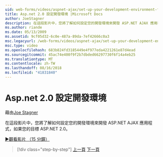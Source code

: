 ```yaml
---
uid: web-forms/videos/aspnet-ajax/set-up-your-development-environment-for-aspnet-20
title: Asp.net 2.0 設定開發環境 |Microsoft Docs
author: JoeStagner
description: 在這段影片中，您將了解如何設定您的開發環境來開發 ASP.NET AJAX 應用程式，如果您的目標 ASP.NET 2.0。
ms.author: riande
ms.date: 05/13/2009
ms.assetid: 9cf05d32-6c0e-487a-89da-7ef42666c0a3
msc.legacyurl: /web-forms/videos/aspnet-ajax/set-up-your-development-environment-for-aspnet-20
msc.type: video
ms.openlocfilehash: 683b824fd3185449e4f977eda4221261e87d4ead
ms.sourcegitcommit: 45ac74e400f9f2b7dbded66297730f6f14a4eb25
ms.translationtype: MT
ms.contentlocale: zh-TW
ms.lasthandoff: 08/16/2018
ms.locfileid: "41831840"
---
```

<a name="set-up-your-development-environment-for-aspnet-20"></a>Asp.net 2.0 設定開發環境
====================
藉由[Joe Stagner](https://github.com/JoeStagner)

在這段影片中，您將了解如何設定您的開發環境來開發 ASP.NET AJAX 應用程式，如果您的目標 ASP.NET 2.0。

[&#9654;觀看影片 （15 分鐘）](https://channel9.msdn.com/Blogs/ASP-NET-Site-Videos/set-up-your-development-environment-for-aspnet-20)

> [!div class="step-by-step"]
> [上一頁](set-up-your-development-environment-for-aspnet-35.md)
> [下一頁](how-do-i-customize-error-handling-for-the-aspnet-ajax-updatepanel.md)
